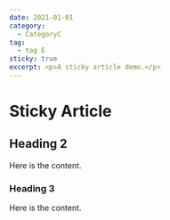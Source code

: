 ```yaml
---
date: 2021-01-01
category:
  - CategoryC
tag:
  - tag E
sticky: true
excerpt: <p>A sticky article demo.</p>
---
```


# Sticky Article

## Heading 2

Here is the content.

### Heading 3

Here is the content.